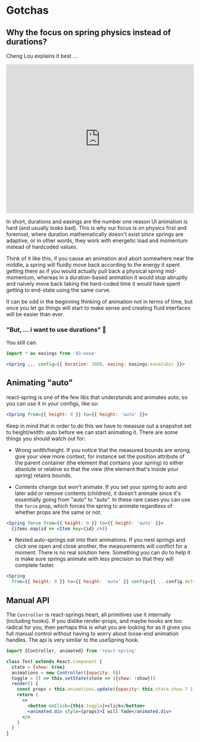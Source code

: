 # Gotchas

## Why the focus on spring physics instead of durations?

Cheng Lou explains it best ...

<iframe width="100%" height="400" src="https://www.youtube.com/embed/1tavDv5hXpo?rel=0&t=6m17s" frameBorder="0" allow="autoplay; encrypted-media" allowFullScreen></iframe>

In short, durations and easings are the number one reason UI animation is hard (and usually looks bad). This is why our focus is on physics first and foremost, where duration mathematically doesn't exist since springs are adaptive, or in other words, they work with energetic load and momentum instead of hardcoded values.

Think of it like this, if you cause an animation and abort somewhere near the middle, a spring will fluidly move back according to the energy it spent getting there as if you would actually pull back a physical spring mid-momentum, whereas in a duration-based animation it would stop abruptly and naively move back taking the hard-coded time it would have spent getting to end-state using the same curve.

It can be odd in the beginning thinking of animation not in terms of time, but once you let go things will start to make sense and creating fluid interfaces will be easier than ever.

### "But, ... i **want** to use durations" 😤

You still can.

```jsx
import * as easings from 'd3-ease'

<Spring ... config={{ duration: 3000, easing: easings.easeCubic }}>
```

## Animating "auto"

react-spring is one of the few libs that understands and animates auto, so you can use it in your configs, like so:

```jsx
<Spring from={{ height: 0 }} to={{ height: 'auto' }}>
```

Keep in mind that in order to do this we have to measure out a snapshot set to height/width: auto before we can start animating it. There are some things you should watch out for:

- Wrong width/height. If you notice that the measured bounds are wrong, give your view more context, for instance set the position attribute of the parent container (the element that contains your spring) to either absolute or relative so that the view (the element that's inside your spring) retains bounds.

- Contents change but won't animate. If you set your spring to auto and later add or remove contents (children), it doesn't animate since it's essentially going from "auto" to "auto". In these rare cases you can use the `force` prop, which forces the spring to animate regardless of whether props are the same or not.

```jsx
<Spring force from={{ height: 0 }} to={{ height: 'auto' }}>
  {items.map(id => <Item key={id} />)}
```

- Nested auto-springs eat into their animations. If you nest springs and click one open and close another, the measurements will conflict for a moment. There is no real solution here. Something you can do to help it is make sure springs animate with less precision so that they will complete faster.

```jsx
<Spring
  from={{ height: 0 }} to={{ height: 'auto' }} config={{ ...config.default, precision: 1 }}>
```

## Manual API

The `Controller` is react-springs heart, all primitives use it internally (including hooks). If you dislike render-props, and maybe hooks are too radical for you, then perhaps this is what you are looking for as it gives you full manual control without having to worry about loose-end animation handles. The api is very similar to the useSpring hook.

```jsx
import {Controller, animated} from 'react-spring'

class Test extends React.Component {
  state = {show: true}
  animations = new Controller({opacity: 0})
  toggle = () => this.setState(state => ({show: !show}))
  render() {
    const props = this.animations.update({opacity: this.state.show ? 1 : 0})
    return (
      <>
        <button onClick={this.toggle}>click</button>
        <animated.div style={props}>I will fade</animated.div>
      </>
    )
  }
}
```
